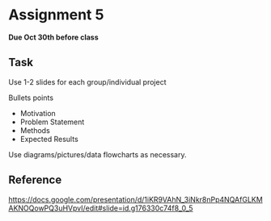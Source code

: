 # Assignment 5

**Due Oct 30th before class**

## Task

Use 1-2 slides for each group/individual project

Bullets points
- Motivation
- Problem Statement
- Methods
- Expected Results

Use diagrams/pictures/data flowcharts as necessary.


## Reference

https://docs.google.com/presentation/d/1iKR9VAhN_3iNkr8nPp4NQAfGLKMAKNOQowPQ3uHVpvI/edit#slide=id.g176330c74f8_0_5


